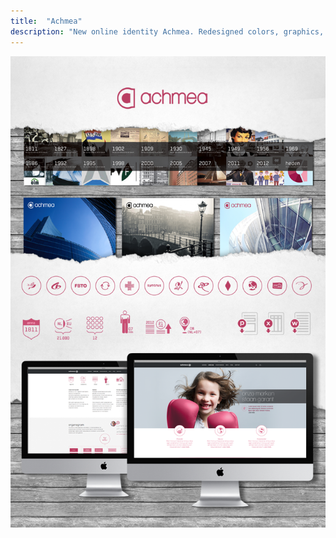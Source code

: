 ```yaml
---
title:  "Achmea"
description: "New online identity Achmea. Redesigned colors, graphics, iconography, photography and typography"
---
```


![Actie](images/work/Achmea_site.png)